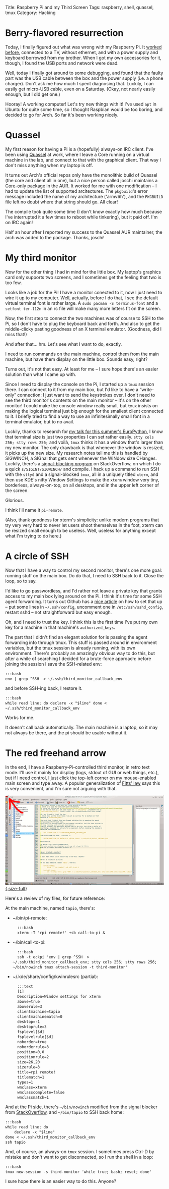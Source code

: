 Title: Raspberry Pi and my Third Screen
Tags: raspberry, shell, quassel, tmux
Category: Hacking

Berry-flavored resurrection
===========================

Today, I finally figured out what was wrong with my Raspberry Pi.
It [worked before](http://file3.status.net/i/identica/encukou-20130120T115619-yw8xyls.jpeg),
connected to a TV, without ethernet, and with a power supply and keyboard
borrowed from my brother.
When I got my own accessories for it, though, I found the USB ports and network
were dead.

Well, today I finally got around to some debugging, and found that the faulty
part was the USB cable between the box and the power supply (i.e. a phone
charger). Don't ask me how much I spent diagnosing that.
Luckily, I can easily get micro-USB cable, even on a Saturday.
(Okay, not nearly easily enough, but I did get one.)

Hooray! A working computer! Let's try new things with it!
I've used `apt` in Ubuntu for quite some time, so I thought Raspbian would be too
boring, and decided to go for Arch. So far it's been working nicely.

Quassel
=======

My first reason for having a Pi is a (hopefully) always-on IRC client.
I've been using [Quassel](http://www.quassel-irc.org/) at work, where I leave
a Core running on a virtual machine in the lab, and connect to that with the
graphical client. That way I don't miss anything when my laptop is off.

It turns out Arch's official repos only have the monolithic build of Quassel
(the core and client all in one), but a nice person called joschi maintains a
[Core-only](https://aur.archlinux.org/packages.php?ID=42085) package
in the AUR.
It worked for me with one modification – I had to update the list of
supported arcitectures.
The `pkgbuild`'s error message included the name of my architecture ('armv6h'),
and the `PKGBUILD` file left no doubt where that string should go.
All clear!

The compile took quite some time (I don't know exactly how much because I've
interrupted it a few times to reboot while tinkering), but it paid off.
I'm on IRC again!

Half an hour after I reported my success to the Quassel AUR maintainer,
the arch was added to the package. Thanks, joschi!

My third monitor
================

Now for the other thing I had in mind for the little box.
My laptop's graphics card only supports two screens, and I sometimes get the
feeling that two is too few.

Looks like a job for the Pi! I have a monitor conected to it, now I just need
to wire it up to my computer.
Well, actually, before I do that, I see the default virtual terminal font
is rather large.
A `sudo pacman -S terminus-font` and a `setfont ter-112n` in an rc file
will make many more letters fit on the screen.

Now, the first step to connect the two machines was of course to SSH to the Pi,
so I don't have to plug the keyboard back and forth.
And also to get the middle-clicky pasting goodness of an X terminal emulator.
(Goodness, did I miss that!)

And after that... hm. Let's see what I want to do, exactly.

I need to run commands on the main machine, control them from the main machine,
but have them display on the little box. Sounds easy, right?

Turns out, it's not that easy. At least for me –
I sure hope there's an easier solution than what I came up with.

Since I need to display the console on the Pi, I started up a `tmux` session
there.
I can connect to it from my main box, but I'd like to have a “write-only”
connection: I just want to send the keystrokes over, I don't need to see the
third monitor's contents on the main monitor – it's on the other monitor!
I could make the console window really small, but `tmux` insists on making
the logical terminal just big enough for the smallest client connected to it.
I briefly tried to find a way to use an infinitesimally small font in
a terminal emulator, but to no avail.

Luckily, thanks to research for [my talk for this summer's EuroPython](https://ep2013.europython.eu/conference/talks/terminals-command-lines-and-text-interfaces),
I know that terminal size is just two properties I can set rather easily.
`stty cols 256; stty rows 256;` and voilà, `tmux` thinks it has a window
that's larger than my new monitor.
The only drawback is that whenever the window is resized, it picks up the new
size.
My research notes tell me this is handled by SIGWINCH, a SIGnal that gets
sent whenever the WINdow size CHanges.
Luckily, there's a [signal-blocking program](http://stackoverflow.com/a/4515549/99057)
on StackOverflow, on which I do a quick `s/SIGINT/SIGWINCH/` and compile.
I hack up a command to run SSH with the `stty`s and a signal-blocked `tmux`,
all in a uniquely titled `xterm`, and then use KDE's nifty Window Settings
to make the `xterm` window very tiny, borderless, always-on-top, on all
desktops, and in the upper left corner of the screen.

Glorious.

I think I'll name it `pi-remote`.

(Also, thank goodness for xterm's simplicity: unlike modern programs that
try very very hard to never let users shoot themselves in the foot, xterm can
be resized small enough to be useless.
Well, useless for anything except what I'm trying to do here.)

A circle of SSH
===============

Now that I have a way to control my second monitor, there's one more goal:
running stuff on the main box.
Do do that, I need to SSH back to it. Close the loop, so to say.

I'd like to go passwordless, and I'd rather not leave a private key
that grants access to my main box lying around on the Pi.
I think it's time for some SSH agent forwarding.
It turns out Github has a [nice article](https://help.github.com/articles/using-ssh-agent-forwarding)
on how to set that up – put some lines in `~/.ssh/config`, uncomment one in
`/etc/ssh/sshd_config`, restart sshd – not straightforward but easy enough.

Oh, and I need to trust the key.
I think this is the first time I've put my own key for a machine in that
machine's `authorized_keys`.

The part that I didn't find an elegant solution for is passing the agent
forwarding info through tmux.
This stuff is passed around in environment variables, but the tmux session is
already running, with its own environment.
There's probably an amazingly obvious way to do this, but after a while of
searching I decided for a brute-force approach: before joining the session I
save the SSH-related env:

    :::bash
    env | grep ^SSH  > ~/.ssh/third_monitor_callback_env

and before SSH-ing back, I restore it.

    :::bash
    while read line; do declare -x "$line" done < ~/.ssh/third_monitor_callback_env

Works for me.

It doesn't call back automatically.
The main machine is a laptop, so it may not always be there,
and the pi should be usable without it.


The red freehand arrow
======================

In the end, I have a Raspberry-Pi-controlled third monitor, in retro text mode.
I'll use it mainly for display (logs, stdout of GUI or web things, etc.),
but if I need control, I just click the top-left corner on my mouse-enabled
main screen and type away.
A popular generalization of [Fitts' law](http://en.wikipedia.org/wiki/Fitts%27s_law)
says this is very convenient, and I'm sure not arguing with that.

[![Screenshot of my screen with a red freehand arrow pointing at the pi-remote](../images/2013-05-04-screenshot.png){.size-full}](../images/2013-05-04-screenshot.png)

Here's a review of my files, for future reference:

At the main machine, named `tapio`, there's:

* ~/bin/pi-remote:

        :::bash
        xterm -T 'rpi remote!' +sb call-to-pi &

* ~/bin/call-to-pi:

        :::bash
        ssh -t eckpi 'env | grep ^SSH  > ~/.ssh/third_monitor_callback_env; stty cols 256; stty rows 256; ~/bin/nowinch tmux attach-session -t third-monitor'

* ~/.kde/share/config/kwinrulesrc (partial):

        :::text
        [1]
        Description=Window settings for xterm
        above=true
        aboverule=3
        clientmachine=tapio
        clientmachinematch=0
        desktop=-1
        desktoprule=3
        fsplevel[$d]
        fsplevelrule[$d]
        noborder=true
        noborderrule=3
        position=0,0
        positionrule=2
        size=26,20
        sizerule=3
        title=rpi remote!
        titlematch=1
        types=1
        wmclass=xterm
        wmclasscomplete=false
        wmclassmatch=1

And at the Pi side, there's `~/bin/nowinch` modified from the signal blocker
from [StackOverflow](http://stackoverflow.com/a/4515549/99057),
and `~/bin/tapio` to SSH back home:

    :::bash
    while read line; do
        declare -x "$line"
    done < ~/.ssh/third_monitor_callback_env
    ssh tapio

And, of course, an always-on `tmux` session.
I sometimes press Ctrl-D by mistake and don't want to get disconnected,
so I run the shell in a loop:

    :::bash
    tmux new-session -s third-monitor 'while true; bash; reset; done'


I sure hope there is an easier way to do this. Anyone?
